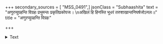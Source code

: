 +++
secondary_sources = [ "MSS_0491",]
jsonClass = "Subhaashita"
text = "अणुरप्युपहन्ति विग्रहः प्रभुमन्तः प्रकृतिप्रकोपजः।  \nअखिलं हि हिनस्ति भूधरं तरुशाखान्तनिघर्षजोऽनलः॥"
title = "अणुरप्युपहन्ति विग्रहः"

+++

<details><summary>Text</summary>

अणुरप्युपहन्ति विग्रहः प्रभुमन्तः प्रकृतिप्रकोपजः।  
अखिलं हि हिनस्ति भूधरं तरुशाखान्तनिघर्षजोऽनलः॥
</details>
